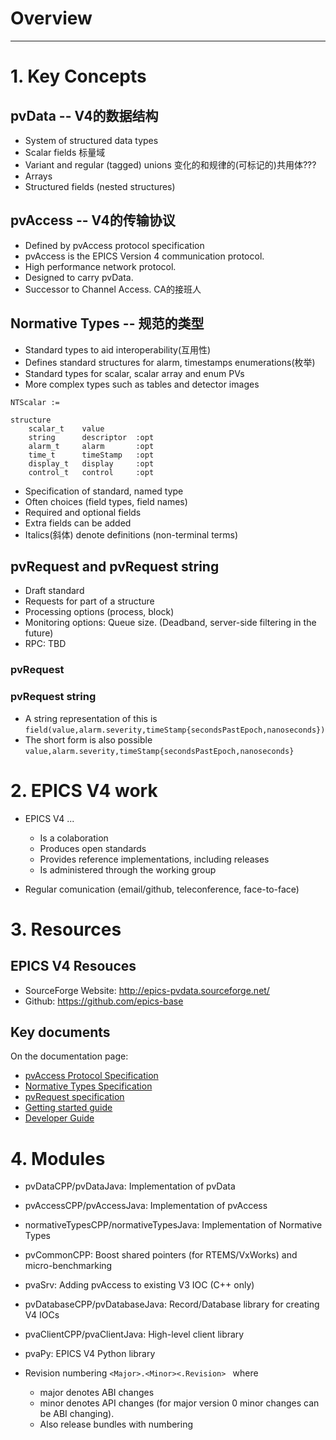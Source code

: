# Overview

---

# 1. Key Concepts

## pvData -- V4的数据结构
- System of structured data types
- Scalar fields 标量域
- Variant and regular (tagged) unions 变化的和规律的(可标记的)共用体???
- Arrays
- Structured fields (nested structures)

## pvAccess -- V4的传输协议
- Defined by pvAccess protocol specification
- pvAccess is the EPICS Version 4 communication protocol.
- High performance network protocol.
- Designed to carry pvData.
- Successor to Channel Access. CA的接班人

## Normative Types -- 规范的类型
- Standard types to aid interoperability(互用性)
- Defines standard structures for alarm, timestamps enumerations(枚举)
- Standard types for scalar, scalar array and enum PVs
- More complex types such as tables and detector images

```
NTScalar :=

structure
    scalar_t    value
    string      descriptor  :opt
    alarm_t     alarm       :opt
    time_t      timeStamp   :opt
    display_t   display     :opt
    control_t   control     :opt
```
- Specification of standard, named type
- Often choices (field types, field names)
- Required and optional fields
- Extra fields can be added
- Italics(斜体) denote definitions (non-terminal terms)

## pvRequest and pvRequest string
- Draft standard
- Requests for part of a structure
- Processing options (process, block)
- Monitoring options: Queue size. (Deadband, server-side filtering in the future)
- RPC: TBD

### pvRequest
### pvRequest string

- A string representation of this is
    `field(value,alarm.severity,timeStamp{secondsPastEpoch,nanoseconds})`
- The short form is also possible
    `value,alarm.severity,timeStamp{secondsPastEpoch,nanoseconds}`

# 2. EPICS V4 work
- EPICS V4 ...
	- Is a colaboration
	- Produces open standards
	- Provides reference implementations, including releases
	- Is administered through the working group

- Regular comunication (email/github, teleconference, face-to-face)

# 3. Resources
## EPICS V4 Resouces
- SourceForge Website: http://epics-pvdata.sourceforge.net/
- Github: https://github.com/epics-base

## Key documents
On the documentation page:

- [pvAccess Protocol Specification](http://epics-pvdata.sourceforge.net/pvAccess_Protocol_Specification.html)
- [Normative Types Specification](http://epics-pvdata.sourceforge.net/alpha/normativeTypes/normativeTypes.html)
- [pvRequest specification](http://epics-pvdata.sourceforge.net/informative/pvRequest.html)
- [Getting started guide](http://epics-pvdata.sourceforge.net/gettingStarted.html)
- [Developer Guide](http://epics-pvdata.sourceforge.net/informative/developerGuide/developerGuide.html)

# 4. Modules
- pvDataCPP/pvDataJava: Implementation of pvData
- pvAccessCPP/pvAccessJava: Implementation of pvAccess
- normativeTypesCPP/normativeTypesJava: Implementation of Normative Types
- pvCommonCPP: Boost shared pointers (for RTEMS/VxWorks) and micro-benchmarking
- pvaSrv: Adding pvAccess to existing V3 IOC (C++ only)
- pvDatabaseCPP/pvDatabaseJava: Record/Database library for creating V4 IOCs
- pvaClientCPP/pvaClientJava: High-level client library
- pvaPy: EPICS V4 Python library

- Revision numbering
`<Major>.<Minor><.Revision> `
where
	- major denotes ABI changes
	- minor denotes API changes (for major version 0 minor changes can be ABI changing).
	- Also release bundles with numbering

